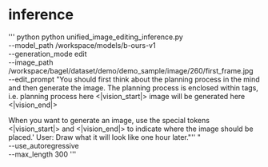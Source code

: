# inference
''' python
python unified_image_editing_inference.py \
    --model_path /workspace/models/b-ours-v1 \
    --generation_mode edit \
    --image_path /workspace/bagel/dataset/demo/demo_sample/image/260/first_frame.jpg \
    --edit_prompt "You should first think about the planning process in the mind and then generate the image. 
The planning process is enclosed within <think> </think> tags, i.e. <think> planning process here </think> <|vision_start|> image will be generated here <|vision_end|>

When you want to generate an image, use the special tokens <|vision_start|> and <|vision_end|> to indicate where the image should be placed.'
User: Draw what it will look like one hour later."''
" \
    --use_autoregressive \
    --max_length 300
'''


